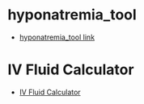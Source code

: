 # hyponatremia_tool
- [hyponatremia_tool link](https://liuian.github.io/pages-med-utils/tools/hyponatremia_tool.html)

# IV Fluid Calculator
- [IV Fluid Calculator](https://liuian.github.io/pages-med-utils/tools/iv_fluid_calculator.html)